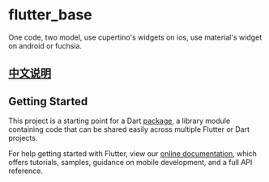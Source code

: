 # flutter_base

One code, two model, use cupertino's widgets on ios, use material's widget on android or fuchsia.

## [中文说明](./README_CN.md)

## Getting Started

This project is a starting point for a Dart
[package](https://flutter.io/developing-packages/),
a library module containing code that can be shared easily across
multiple Flutter or Dart projects.

For help getting started with Flutter, view our 
[online documentation](https://flutter.io/docs), which offers tutorials, 
samples, guidance on mobile development, and a full API reference.
